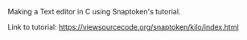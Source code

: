 Making a Text editor in C using Snaptoken's tutorial.

Link to tutorial: https://viewsourcecode.org/snaptoken/kilo/index.html
